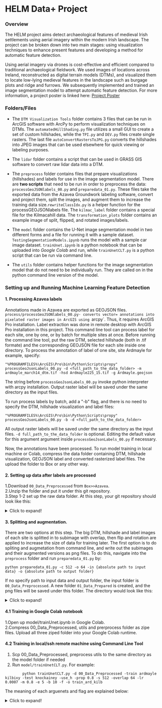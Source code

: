 # HELM Data+ Project
### Overview
The HELM project aims detect archaeological features of medieval Irish settlements using aerial imagery within the modern Irish landscape. The project can be broken down into two main stages: using visualization techniques to enhance present features and developing a method for automatic feature detection.

Using aerial imagery via drones is cost-effective and efficient compared to traditional archaeological fieldwork. We used images of locations across Ireland, reconstructed as digital terrain models (DTMs), and visualized them to locate low-lying medieval features in the landscape such as burgage plots and ridge and furrows. We subsequently implemented and trained an image segmentation model to attempt automatic feature detection. For more information, a project poster is linked here: [Project Poster](https://drive.google.com/file/d/1ENWW2p9eLCgx6ollhio1ItrFacDXWnOA/view?usp=sharing)

### Folders/Files
* The `DTM Visualization Tools` folder contains 3 files that can be run in ArcGIS software with ArcPy to perform visualization techniques on DTMs. The `automatedHillShading.py` file utilizes a small GUI to create a set of custom hillshades, while the `TPI.py` and `DEV.py` files create single rasters. The last file `autoConvertRastersToJPG.py` converts the hillshades into JPEG images that can be used elsewhere for quick viewing or labeling purposes.

* The `lidar` folder contains a script that can be used in GRASS GIS software to convert raw lidar data into a DTM.

* The `preprocess` folder contains files that prepare visualizations (hillshades) and labels for use in the image segmentation model. There are **two scripts** that need to be run in order to preprocess the data: `processGeoJSONlabels_00.py` and `preparedata_01.py`. These files take the exported data from the Azavea Groundwork labeling software, convert and project them, split the images, and augment them to increase the training data size.`rewriteClassIdx.py` is a helper function for the processGEOJSONlabels file. The `kilmac_label` folder contains a special file for the Kilmacahill data. The `transformation_plots` folder contains an example image of split, flipped, and rotated images/labels.

* The `model` folder contains the U-Net image segmentation model in two different forms and a file for running it with a sample dataset. `TestingSegmentationModels.ipynb` runs the model with a sample car image dataset. `trainUnet.ipynb` is a python notebook that can be uploaded into *Google Colab* and run, while `trainUnetCLT.py` is a python script that can be run via command line.

* The `utils` folder contains helper functions for the image segmentation model that do not need to be individually run. They are called on in the python command line version of the model.

### Setting up and Running Machine Learning Feature Detection
#### 1. Processing Azavea labels
Annotations made in Azavea are exported as GEOJSON files. `process/processGeoJSONlabels_00.py· converts vector= annotations into pixelated raster images in ArcGIS using `arcpy`. Thus, it requires ArcGIS Pro installation. Label extraction was done in remote desktop with ArcGIS Pro installation in this project. This command line tool can process label for each site, one by one, or by batch for multiple sites at once. Before running the command line tool, put the raw DTM, selected hillshade (both in .tif formate) and the corresponding GEOJSON file for each site inside one directory. To process the annotation of label of one site, site Ardmayle for example, specify:
```
"%PROGRAMFILES%\ArcGIS\Pro\bin\Python\Scripts\propy" processGeoJsonLabels_00.py -d <full_path_to_the_data_folder> -m ardmayle_march14_dtm.tif -hsd Ardmayle225_15.tif -g Ardmayle.geojson               
```
The string before `processGeoJsonLabels_00.py` invoke python interpreter with arcpy installation. Output raster label will be saved under the same directory as the input files.

To run process labels by batch, add a "-b" flag, and there is no need to specify the DTM, hillshade visualization and label files:
```
"%PROGRAMFILES%\ArcGIS\Pro\bin\Python\Scripts\propy" processGeoJsonLabels_00.py -b -d <full_path_to_the_data_folder>
```
All output raster labels will be saved under the same directory as the input files.
`-d full_path_to_the_data_folder` is optional. Editing the default value for this argument argument inside `processGeoJsonLabels_00.py` if necessary. 

Now, the annotations have been processed. To run model training in local machine or Colab, compress the data folder containing DTM, hillshade visualization, GEOJSON label and converted rasterized label files. The upload the folder to Box or any other way.


#### 2. Setting up data after labels are processed
1.Download `00_Data_Preprocessed` from `Box>>Azavea`. <br>
2.Unzip the folder and put it under this git repository.<br>
3.Step 1-2 set up the raw data folder. At this step, your git repository should look like this:
<details>
        <summary>Click to expand!</summary>

        helm-data-plus-2022
        ├── 00_Data_Preprocessed
        │   ├── Ardmayle.geojson
        │   ├── Ardmayle225_15.tif
        │   ├── Ardmayle_label.tif
        │   ├── ardmayle_march14_dtm.tif
        │   ├── Knockainey Town Mapping_dtm.tif
        │   ├── knockainey.geojson
        │   ├── knockainey135_15.tif
        │   └── knockainey_label.tif

</details>

#### 3. Splitting and augmentation.
There are two options at this step. The big DTM, hillshade and label images of each site is splitted in to subimage with overlap, then flip and rotation are applied to increase the size of data for training later. The first option is to do spliting and augmetation from command line, and write out the subimages and their augmented versions as png files. To do this, navigate into the `preprocess` folder and run `preparedata_01.py` by:<br>

```python preparedata_01.py -c 512 -o 64 -in {absolute path to input data} -o {absolute path to output folder}```

If no specify path to input data and output folder, the input folder is `00_Data_Preprocessed`. A new folder `01_Data_Prepared` is created, and the png files will be saved under this folder. The directory would look like this:
<details>
        <summary>Click to expand!</summary>

        helm-data-plus-2022
        ├── 00_Data_Preprocessed
        │   └── ...
        ├── 01_Data_Splitted
        │   ├── ardmayle
        │   │   ├── dtms
        │   │   │   ├── ardmayle0_0.png
        │   │   │   └── ...
        │   │   ├── labels
        │   │   │   ├── ardmayle0_0.png
        │   │   │   └── ...
        │   │   └── hillshades
        │   │       ├── ...
        │   │       └── ...
        │   ├── kibixy
        │   │   ├── dtms/...
        │   │   ├── labels/...
        │   │   └── hillshades/...
        │   └──knockainey/...
        ├── 02_Data_Augmented
        │   ├── ardmayle
        │   │   ├── dtms
        │   │   │   ├── ardmayle0_0.png
        │   │   │   ├── ardmayle0_0hoflip.png
        │   │   │   └── ...
        │   │   ├── labels
        │   │   │   ├── ardmayle0_0.png
        │   │   │   ├── ardmayle0_0hoflip.png
        │   │   │   └── ...
        │   │   └── hillshades
        │   │       ├── ...
        │   │       └── ...
        │   ├── kibixy
        │   │   ├── dtms/...
        │   │   ├── labels/...
        │   │   └── hillshades/...
        │   └──knockainey/...
        ├── utlis/...
        │
        ...

</details>

#### 4.1 Training in Google Colab notebook
1.Open up model/trainUnet.ipynb in Google Colab. <br>
2.Compress 00_Data_Preprocessed, utils and prerprocess folder as zipe files. Upload all three ziped folder into your Google Colab runtime. <br>

#### 4.2 Training in local/ssh remote machine using Command Line Tool
1. Scp 00_Data_Preprocessed, preprocess utils to the same directory as the model folder if needed <br>
2. Run `model/trainUnetCLT.py`. For example:
```
        python trainUnetCLT.py -d 00_Data_Preprocessed -train ardmayle kilbixy -test knockainey -use_h -prop 0.8 -s 512 -overlap 64 -lr 0.0007 -m 0.8 -e 5 -b 10 -f -o train_ard_kilb
```
The meaning of each arguenets and flag are explained below:
<details>
<summary>Click to expand!</summary>


```
usage: trainUnetCLT.py [-h] [-d [DATA_ROOT]] [-train TRAIN [TRAIN ...]] [-test TEST [TEST ...]] [-prop [PROP]] [-s [SIZE]]
                       [--overlap [OVERLAP]] [-use_h] [-lr [LR]] [-m [MOMENTUM]] [-e [EPOCH]] [-b [BATCH_SIZE]] [-f] [-l] [-p [PATH]]
                       [-o [MODEL_NAME]]

Train Unet on HLEM data

optional arguments:
  -h, --help            show this help message and exit
  -d [DATA_ROOT], --data_root [DATA_ROOT]
                        input data root
  -train TRAIN [TRAIN ...]
                        training set site name(s) list
  -test TEST [TEST ...]
                        test set site name(s) list
  -prop [PROP]          training val split, train proportion 0-1
  -s [SIZE], --size [SIZE]
                        img size
  --overlap [OVERLAP]   number of pixels on right and bottom to overlap when splitting
  -use_h, --hillshade   use hillshade as input
  -lr [LR], --lr [LR]   learning rate
  -m [MOMENTUM], --momentum [MOMENTUM]
                        momentum
  -e [EPOCH], --epoch [EPOCH]
                        epochs
  -b [BATCH_SIZE], --batch_size [BATCH_SIZE]
                        batch size
  -f, --freeze          freeze encoder weights
  -l, --load            load pretrained weights
  -p [PATH], --path [PATH]
                        path to pretrianed weights that will be loaded before training
  -o [MODEL_NAME], --model_name [MODEL_NAME]
                        customized name for the saved model file

```

</details>
    






